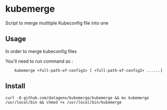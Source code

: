# kubemerge

Script to merge mutltiple Kubeconfig file into one


## Usage

In order to merge kubeconfig files

You'll need to run command as :

```shell
    kubemerge <full-path-of-config1> [ <full-path-of-config2> ......]
```

## Install

```shell
curl -O github.com/datagenx/kubemerge/kubemerge && mv kubemerge /usr/local/bin && chmod +x /usr/local/bin/kubemerge
```
